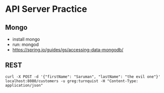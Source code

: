 # API Server Practice

## Mongo
- install mongo
- run: mongod
- https://spring.io/guides/gs/accessing-data-mongodb/

## REST
```
curl -X POST -d '{"firstName": "Saruman", "lastName": "the evil one"}' localhost:8080/customers -u greg:turnquist -H "Content-Type: application/json"
```
